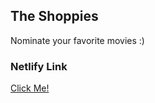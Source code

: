 ## The Shoppies

Nominate your favorite movies :)

### Netlify Link

[Click Me!](infallible-mcnulty-a54377.netlify.app)

